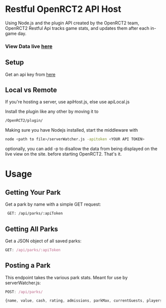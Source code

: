 # Restful OpenRCT2 API Host
Using Node.js and the plugin API created by the OpenRCT2 team, OpenRCT2 Restful Api tracks game stats,
and updates them after each in-game day. 
### View Data live [here](https://www.openrct2api.com/)  
## Setup

Get an api key from [here](https://openRCT2API.com/setup)

## Local vs Remote
If you're hosting a server, use apiHost.js, else use apiLocal.js

Install the plugin like any other by moving it to 
```bash
/OpenRCT2/plugin/
```
Making sure you have Nodejs installed, start the middleware with
```bash
node <path to file>/serverWatcher.js -apitoken <YOUR API TOKEN>
```
optionally, you can add -p to disallow the data from being displayed on the live view on the site.
before starting OpenRCT2.
That's it.
# Usage

## Getting Your Park
Get a park by name with a simple GET request:
```bash
 GET: /api/parks/:apiToken
```     
      
## Getting All Parks
Get a JSON object of all saved parks:
```js
GET: /api/parks/:apiToken
```

## Posting a Park
This endpoint takes the various park stats. Meant for use by serverWatcher.js:

```js
POST: /api/parks/
```
```js
{name, value, cash, rating, admissions, parkMax, currentGuests, playersOnline, rides, gameDay, gameMonth, gameYear}
```



